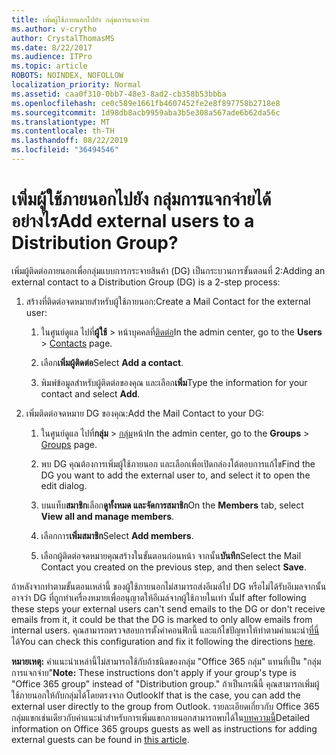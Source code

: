 ```yaml
---
title: เพิ่มผู้ใช้ภายนอกไปยัง กลุ่มการแจกจ่าย
ms.author: v-crytho
author: CrystalThomasMS
ms.date: 8/22/2017
ms.audience: ITPro
ms.topic: article
ROBOTS: NOINDEX, NOFOLLOW
localization_priority: Normal
ms.assetid: caa0f310-0bb7-48e3-8ad2-cb358b53bbba
ms.openlocfilehash: ce0c589e1661fb4607452fe2e8f897758b2718e8
ms.sourcegitcommit: 1d98db8acb9959aba3b5e308a567ade6b62da56c
ms.translationtype: MT
ms.contentlocale: th-TH
ms.lasthandoff: 08/22/2019
ms.locfileid: "36494546"
---
```

# <a name="add-external-users-to-a-distribution-group"></a><span data-ttu-id="59a98-102">เพิ่มผู้ใช้ภายนอกไปยัง กลุ่มการแจกจ่ายได้อย่างไร</span><span class="sxs-lookup"><span data-stu-id="59a98-102">Add external users to a Distribution Group?</span></span>

<span data-ttu-id="59a98-103">เพิ่มผู้ติดต่อภายนอกเพื่อกลุ่มแบบการกระจายสินค้า (DG) เป็นกระบวนการขั้นตอนที่ 2:</span><span class="sxs-lookup"><span data-stu-id="59a98-103">Adding an external contact to a Distribution Group (DG) is a 2-step process:</span></span>
  
1. <span data-ttu-id="59a98-104">สร้างที่ติดต่อจดหมายสำหรับผู้ใช้ภายนอก:</span><span class="sxs-lookup"><span data-stu-id="59a98-104">Create a Mail Contact for the external user:</span></span>
    
    1. <span data-ttu-id="59a98-105">ในศูนย์ดูแล ไปที่**ผู้ใช้** > หน้าบุคคลที่[ติดต่อ](https://admin.microsoft.com/adminportal/home#/Contact)</span><span class="sxs-lookup"><span data-stu-id="59a98-105">In the admin center, go to the **Users** > [Contacts](https://admin.microsoft.com/adminportal/home#/Contact) page.</span></span> 
    
    2. <span data-ttu-id="59a98-106">เลือก**เพิ่มผู้ติดต่อ**</span><span class="sxs-lookup"><span data-stu-id="59a98-106">Select **Add a contact**.</span></span>
    
    3. <span data-ttu-id="59a98-107">พิมพ์ข้อมูลสำหรับผู้ติดต่อของคุณ และเลือก**เพิ่ม**</span><span class="sxs-lookup"><span data-stu-id="59a98-107">Type the information for your contact and select **Add**.</span></span>
    
2. <span data-ttu-id="59a98-108">เพิ่มติดต่อจดหมาย DG ของคุณ:</span><span class="sxs-lookup"><span data-stu-id="59a98-108">Add the Mail Contact to your DG:</span></span>
    
    1. <span data-ttu-id="59a98-109">ในศูนย์ดูแล ไปที่**กลุ่ม** > [กลุ่ม](https://admin.microsoft.com/adminportal/home#/groups)หน้า</span><span class="sxs-lookup"><span data-stu-id="59a98-109">In the admin center, go to the **Groups** > [Groups](https://admin.microsoft.com/adminportal/home#/groups) page.</span></span> 
    
    2. <span data-ttu-id="59a98-110">พบ DG คุณต้องการเพิ่มผู้ใช้ภายนอก และเลือกเพื่อเปิดกล่องโต้ตอบการแก้ไข</span><span class="sxs-lookup"><span data-stu-id="59a98-110">Find the DG you want to add the external user to, and select it to open the edit dialog.</span></span>
    
    3. <span data-ttu-id="59a98-111">บนแท็บ**สมาชิก**เลือก**ดูทั้งหมด และจัดการสมาชิก**</span><span class="sxs-lookup"><span data-stu-id="59a98-111">On the **Members** tab, select **View all and manage members**.</span></span> 
    
    4. <span data-ttu-id="59a98-112">เลือกการ**เพิ่มสมาชิก**</span><span class="sxs-lookup"><span data-stu-id="59a98-112">Select **Add members**.</span></span>
    
    5. <span data-ttu-id="59a98-113">เลือกผู้ติดต่อจดหมายคุณสร้างในขั้นตอนก่อนหน้า จากนั้น**บันทึก**</span><span class="sxs-lookup"><span data-stu-id="59a98-113">Select the Mail Contact you created on the previous step, and then select **Save**.</span></span>
    
<span data-ttu-id="59a98-114">ถ้าหลังจากทำตามขั้นตอนเหล่านี้ ของผู้ใช้ภายนอกไม่สามารถส่งอีเมล์ไป DG หรือไม่ได้รับอีเมลจากนั้น อาจว่า DG ที่ถูกทำเครื่องหมายเพื่ออนุญาตให้อีเมล์จากผู้ใช้ภายในเท่า นั้น</span><span class="sxs-lookup"><span data-stu-id="59a98-114">If after following these steps your external users can't send emails to the DG or don't receive emails from it, it could be that the DG is marked to only allow emails from internal users.</span></span> <span data-ttu-id="59a98-115">คุณสามารถตรวจสอบการตั้งค่าคอนฟิกนี้ และแก้ไขปัญหาให้ทำตามคำแนะนำ[ที่นี่](https://support.office.com/article/Fix-email-delivery-issues-for-error-code-5-7-133-in-Office-365-991abc19-7756-438f-abcb-39f69b80f284.aspx)ได้</span><span class="sxs-lookup"><span data-stu-id="59a98-115">You can check this configuration and fix it following the directions [here](https://support.office.com/article/Fix-email-delivery-issues-for-error-code-5-7-133-in-Office-365-991abc19-7756-438f-abcb-39f69b80f284.aspx).</span></span>
  
 <span data-ttu-id="59a98-116">**หมายเหตุ:** คำแนะนำเหล่านี้ไม่สามารถใช้กับถ้าชนิดของกลุ่ม "Office 365 กลุ่ม" แทนที่เป็น "กลุ่มการแจกจ่าย"</span><span class="sxs-lookup"><span data-stu-id="59a98-116">**Note:** These instructions don't apply if your group's type is "Office 365 group" instead of "Distribution group."</span></span> <span data-ttu-id="59a98-117">ถ้าเป็นกรณีนี้ คุณสามารถเพิ่มผู้ใช้ภายนอกให้กับกลุ่มได้โดยตรงจาก Outlook</span><span class="sxs-lookup"><span data-stu-id="59a98-117">If that is the case, you can add the external user directly to the group from Outlook.</span></span> <span data-ttu-id="59a98-118">รายละเอียดเกี่ยวกับ Office 365 กลุ่มแขกเช่นเดียวกับคำแนะนำสำหรับการเพิ่มแขกภายนอกสามารถพบได้ใน[บทความนี้](https://support.office.com/article/Guest-access-in-Office-365-Groups-bfc7a840-868f-4fd6-a390-f347bf51aff6.aspx)</span><span class="sxs-lookup"><span data-stu-id="59a98-118">Detailed information on Office 365 groups guests as well as instructions for adding external guests can be found in [this article](https://support.office.com/article/Guest-access-in-Office-365-Groups-bfc7a840-868f-4fd6-a390-f347bf51aff6.aspx).</span></span>
  